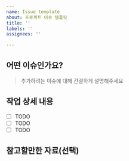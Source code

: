 ```yaml
---
name: Issue template
about: 프로젝트 이슈 템플릿
title: ''
labels: ''
assignees: ''

---
```


## 어떤 이슈인가요?

> 추가하려는 이슈에 대해 간결하게 설명해주세요

## 작업 상세 내용

- [ ] TODO
- [ ] TODO
- [ ] TODO

## 참고할만한 자료(선택)
